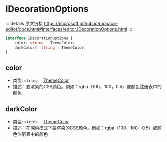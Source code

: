 # IDecorationOptions

<backTop />
        
::: details 原文链接
https://microsoft.github.io/monaco-editor/docs.html#interfaces/editor.IDecorationOptions.html
:::

```ts
interface IDecorationOptions {
    color: string | ThemeColor;
    darkColor?: string | ThemeColor;
}
```

## color
- 类型: `string |` [ThemeColor](/api/editor/ThemeColor.md)
- 描述：要渲染的CSS颜色。例如：rgba（100，100，0.5）或颜色注册表中的颜色

## darkColor
- 类型: `string |` [ThemeColor](/api/editor/ThemeColor.md)
- 描述：在深色模式下要渲染的CSS颜色。例如：rgba（100，100，0.5）或颜色注册表中的颜色
